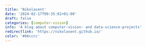 ```yaml
---
title: 'Nikolasent'
date: '2024-02-17T09:35:02+01:00'
draft: false
categories: [computer-vision]
info: 'A blog about computer-vision- and data-science-projects'
redirectlink: 'https://nikolasent.github.io/'
color: '#66cccc'
---
```

